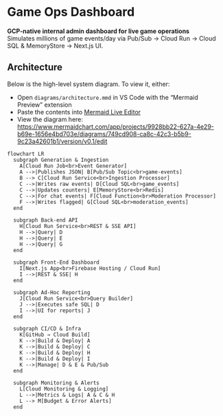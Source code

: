 # Game Ops Dashboard

**GCP-native internal admin dashboard for live game operations**  
Simulates millions of game events/day via Pub/Sub → Cloud Run → Cloud SQL & MemoryStore → Next.js UI.

## Architecture

Below is the high-level system diagram. To view it, either:

- Open `diagrams/architecture.mmd` in VS Code with the “Mermaid Preview” extension  
- Paste the contents into [Mermaid Live Editor](https://mermaid.live)
- View the diagram here: https://www.mermaidchart.com/app/projects/9928bb22-627a-4e29-b69e-1656e4bd703e/diagrams/749cd908-ca8c-42c3-b5b9-9c23a42601b1/version/v0.1/edit 

```mermaid
flowchart LR
  subgraph Generation & Ingestion
    A[Cloud Run Job<br>Event Generator] 
    A -->|Publishes JSON| B[Pub/Sub Topic<br>game-events]
    B --> C[Cloud Run Service<br>Ingestion Processor]
    C -->|Writes raw events| D[Cloud SQL<br>game_events]
    C -->|Updates counters| E[MemoryStore<br>Redis]
    C -->|For chat events| F[Cloud Function<br>Moderation Processor]
    F -->|Writes flagged| G[Cloud SQL<br>moderation_events]
  end

  subgraph Back-end API
    H[Cloud Run Service<br>REST & SSE API]
    H -->|Query| D
    H -->|Query| E
    H -->|Query| G
  end

  subgraph Front-End Dashboard
    I[Next.js App<br>Firebase Hosting / Cloud Run]
    I -->|REST & SSE| H
  end

  subgraph Ad-Hoc Reporting
    J[Cloud Run Service<br>Query Builder]
    J -->|Executes safe SQL| D
    I -->|UI for reports| J
  end

  subgraph CI/CD & Infra
    K[GitHub → Cloud Build]
    K -->|Build & Deploy| A
    K -->|Build & Deploy| C
    K -->|Build & Deploy| H
    K -->|Build & Deploy| I
    K -->|Manage| D & E & Pub/Sub
  end

  subgraph Monitoring & Alerts
    L[Cloud Monitoring & Logging]
    L -->|Metrics & Logs| A & C & H
    L --> M[Budget & Error Alerts]
  end
